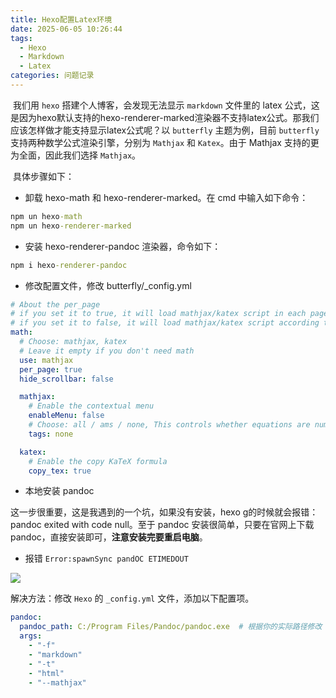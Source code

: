 ```yaml
---
title: Hexo配置Latex环境
date: 2025-06-05 10:26:44
tags:
  - Hexo
  - Markdown
  - Latex
categories: 问题记录
---
```


​	我们用 `hexo` 搭建个人博客，会发现无法显示 `markdown` 文件里的 latex 公式，这是因为hexo默认支持的hexo-renderer-marked渲染器不支持latex公式。那我们应该怎样做才能支持显示latex公式呢？以 `butterfly` 主题为例，目前 `butterfly` 支持两种数学公式渲染引擎，分别为 `Mathjax` 和 `Katex`。由于 Mathjax 支持的更为全面，因此我们选择 `Mathjax`。

​	具体步骤如下：

- 卸载 hexo-math 和 hexo-renderer-marked。在 cmd 中输入如下命令：

```cmd
npm un hexo-math
npm un hexo-renderer-marked
```

- 安装 hexo-renderer-pandoc 渲染器，命令如下：

```cmd
npm i hexo-renderer-pandoc
```

- 修改配置文件，修改 butterfly/_config.yml

```yaml
# About the per_page
# if you set it to true, it will load mathjax/katex script in each page
# if you set it to false, it will load mathjax/katex script according to your setting (add the 'mathjax: true' or 'katex: true' in page's front-matter)
math:
  # Choose: mathjax, katex
  # Leave it empty if you don't need math
  use: mathjax
  per_page: true
  hide_scrollbar: false

  mathjax:
    # Enable the contextual menu
    enableMenu: false
    # Choose: all / ams / none, This controls whether equations are numbered and how
    tags: none

  katex:
    # Enable the copy KaTeX formula
    copy_tex: true
```

- 本地安装 pandoc

这一步很重要，这是我遇到的一个坑，如果没有安装，hexo g的时候就会报错：pandoc exited with code null。至于 pandoc 安装很简单，只要在官网上下载pandoc，直接安装即可，**注意安装完要重启电脑**。

- 报错 `Error:spawnSync pandOC ETIMEDOUT`

![](https://bucker-qyhome.oss-cn-beijing.aliyuncs.com/pandoc%E6%8A%A5%E9%94%99.png)

解决方法：修改 `Hexo` 的 `_config.yml` 文件，添加以下配置项。

```yaml
pandoc:
  pandoc_path: C:/Program Files/Pandoc/pandoc.exe  # 根据你的实际路径修改
  args:
    - "-f"
    - "markdown"
    - "-t"
    - "html"
    - "--mathjax"
```

